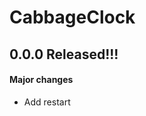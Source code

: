 <H1>CabbageClock</H1>
<H2>0.0.0 Released!!!</H2>  
<H4>Major changes</H4>
  <UL>
    <LI>Add restart</LI>
  </UL>
